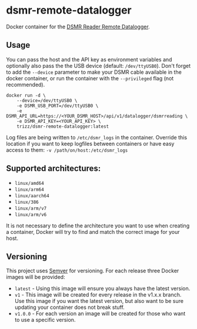 # dsmr-remote-datalogger
Docker container for the [DSMR Reader Remote Datalogger](https://dsmr-reader.readthedocs.io/en/latest/api.html#script).

## Usage
You can pass the host and the API key as environment variables and optionally also pass the 
the USB device (default: `/dev/ttyUSB0`). Don't forget to add the `--device` parameter to make your DSMR cable available
in the docker container, or run the container with the `--privileged` flag (not recommended).

```
docker run -d \
    --device=/dev/ttyUSB0 \
    -e DSMR_USB_PORT=/dev/ttyUSB0 \
    -e DSMR_API_URL=https://<YOUR_DSMR_HOST>/api/v1/datalogger/dsmrreading \
    -e DSMR_API_KEY=<YOUR_API_KEY> \
    trizz/dsmr-remote-datalogger:latest
```

Log files are being written to `/etc/dsmr_logs` in the container. Override this
location if you want to keep logfiles between containers or have easy access to them:
`-v /path/on/host:/etc/dsmr_logs`

## Supported architectures:
- `linux/amd64`
- `linux/arm64`
- `linux/aarch64`
- `linux/386`
- `linux/arm/v7`
- `linux/arm/v6`

It is not necessary to define the architecture you want to use when creating a container, Docker will try 
to find and match the correct image for your host. 

## Versioning
This project uses [Semver](https://semver.org) for versioning. For each release three Docker images will
be provided:
- `latest` - Using this image will ensure you always have the latest version.
- `v1` - This image will be created for every release in the v1.x.x branch. Use this image if you want the latest version, but also want to be sure updating your container does not break stuff.
- `v1.0.0` - For each version an image will be created for those who want to use a specific version.  

